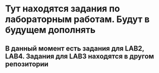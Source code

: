 # Тут находятся задания по лабораторным работам. Будут в будущем дополнять
## В данный момент есть задания для LAB2, LAB4. Задания для LAB3 находятся в другом репозитории
